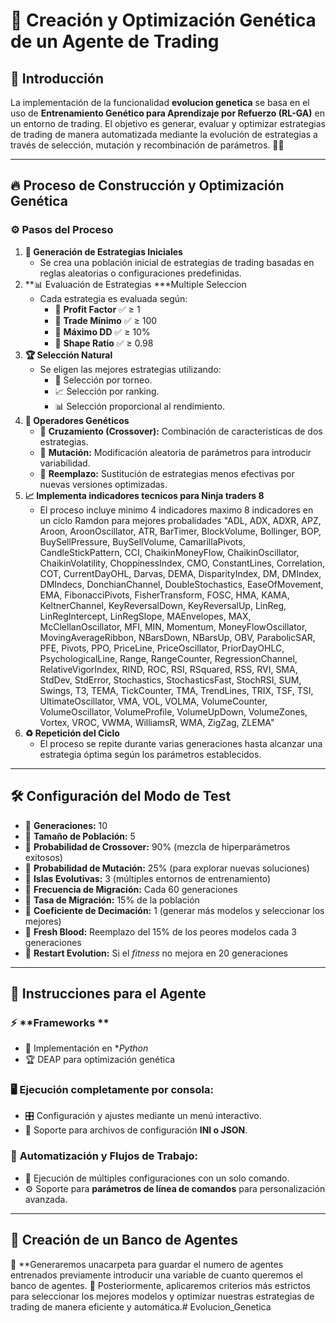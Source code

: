 
# 🚀 Creación y Optimización Genética de un Agente de Trading

## 📌 Introducción

La implementación de la funcionalidad **evolucion genetica** se basa en el uso de **Entrenamiento Genético para Aprendizaje por Refuerzo (RL-GA)** en un entorno de trading. El objetivo es generar, evaluar y optimizar estrategias de trading de manera automatizada mediante la evolución de estrategias a través de selección, mutación y recombinación de parámetros. 🧬💡

---

## 🔥 Proceso de Construcción y Optimización Genética

### ⚙️ Pasos del Proceso

1. **🎯 Generación de Estrategias Iniciales**
   - Se crea una población inicial de estrategias de trading basadas en reglas aleatorias o configuraciones predefinidas.
2. **📊 Evaluación de Estrategias  ***Multiple Seleccion
   - Cada estrategia es evaluada según:
     - 📌 **Profit Factor** ✅ ≥ 1
     - 📌 **Trade Mínimo** ✅ ≥ 100
     - 📌 **Máximo DD** ✅ ≥ 10%
     - 📌 **Shape Ratio** ✅ ≥ 0.98
3. **🏆 Selección Natural**
   - Se eligen las mejores estrategias utilizando:
     - 🎲 Selección por torneo.
     - 📈 Selección por ranking.
     - 📊 Selección proporcional al rendimiento.
4. **🧬 Operadores Genéticos**
   - 🔀 **Cruzamiento (Crossover):** Combinación de características de dos estrategias.
   - 🎲 **Mutación:** Modificación aleatoria de parámetros para introducir variabilidad.
   - 🔄 **Reemplazo:** Sustitución de estrategias menos efectivas por nuevas versiones optimizadas.
5. **📈 Implementa indicadores tecnicos para Ninja traders 8**
   - El proceso incluye minimo 4 indicadores maximo 8 indicadores en un ciclo Ramdon para mejores probalidades "ADL, ADX, ADXR, APZ, Aroon, AroonOscillator, ATR, BarTimer, BlockVolume, Bollinger, BOP, BuySellPressure, BuySellVolume, CamarillaPivots, CandleStickPattern, CCI, ChaikinMoneyFlow, ChaikinOscillator, ChaikinVolatility, ChoppinessIndex, CMO, ConstantLines, Correlation, COT, CurrentDayOHL, Darvas, DEMA, DisparityIndex, DM, DMIndex, DMIndecs, DonchianChannel, DoubleStochastics, EaseOfMovement, EMA, FibonacciPivots, FisherTransform, FOSC, HMA, KAMA, KeltnerChannel, KeyReversalDown, KeyReversalUp, LinReg, LinRegIntercept, LinRegSlope, MAEnvelopes, MAX, McClellanOscillator, MFI, MIN, Momentum, MoneyFlowOscillator, MovingAverageRibbon, NBarsDown, NBarsUp, OBV, ParabolicSAR, PFE, Pivots, PPO, PriceLine, PriceOscillator, PriorDayOHLC, PsychologicalLine, Range, RangeCounter, RegressionChannel, RelativeVigorIndex, RIND, ROC, RSI, RSquared, RSS, RVI, SMA, StdDev, StdError, Stochastics, StochasticsFast, StochRSI, SUM, Swings, T3, TEMA, TickCounter, TMA, TrendLines, TRIX, TSF, TSI, UltimateOscillator, VMA, VOL, VOLMA, VolumeCounter, VolumeOscillator, VolumeProfile, VolumeUpDown, VolumeZones, Vortex, VROC, VWMA, WilliamsR, WMA, ZigZag, ZLEMA"
6. **♻️ Repetición del Ciclo**
   - El proceso se repite durante varias generaciones hasta alcanzar una estrategia óptima según los parámetros establecidos.

---

## 🛠️ Configuración del Modo de Test

- 📌 **Generaciones:** 10
- 📌 **Tamaño de Población:** 5
- 📌 **Probabilidad de Crossover:** 90% (mezcla de hiperparámetros exitosos)
- 📌 **Probabilidad de Mutación:** 25% (para explorar nuevas soluciones)
- 📌 **Islas Evolutivas:** 3 (múltiples entornos de entrenamiento)
- 📌 **Frecuencia de Migración:** Cada 60 generaciones
- 📌 **Tasa de Migración:** 15% de la población
- 📌 **Coeficiente de Decimación:** 1 (generar más modelos y seleccionar los mejores)
- 📌 **Fresh Blood:** Reemplazo del 15% de los peores modelos cada 3 generaciones
- 📌 **Restart Evolution:** Si el *fitness* no mejora en 20 generaciones

---

## 🤖 Instrucciones para el Agente

### ⚡ **Frameworks **
- 🚀 Implementación en **Python*
- 🏆 DEAP para optimización genética

### 🖥️ **Ejecución completamente por consola:**
- 🎛️ Configuración y ajustes mediante un menú interactivo.
- 📂 Soporte para archivos de configuración **INI o JSON**.

### 🔄 **Automatización y Flujos de Trabajo:**
- 🚀 Ejecución de múltiples configuraciones con un solo comando.
- ⚙️ Soporte para **parámetros de línea de comandos** para personalización avanzada.

---

## 🎯 Creación de un Banco de Agentes

💾 **Generaremos unacarpeta para guardar  el numero de agentes entrenados previamente introducir una variable de cuanto queremos el banco de agentes.
📌 Posteriormente, aplicaremos criterios más estrictos para seleccionar los mejores modelos y optimizar nuestras estrategias de trading de manera eficiente y automática.# Evolucion_Genetica
